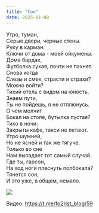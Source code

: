 ```yaml
---
title: "Сон"
date: 2025-01-08
---
```

Утро, туман,<br/>
Серые двери, черные стены.<br/>
Руку в карман:<br/>
Ключи от дома - моей ойкумены.<br/>
Дома бардак,<br/>
Футболка сухая, почти не пахнет.<br/>
Снова когда<br/>
Слезы и смех, страсти и страхи?<br/>
Можно войти?<br/>
Тихий отель с видом на юность.<br/>
Знаем пути,<br/>
Ты не пойдешь, я не отплюнусь.<br/>
О чем молчит<br/>
Бокал на столе, бутылка пустая?<br/>
Тихо в ночи:<br/>
Закрыты кафе, такси не летают.<br/>
Утро шумней,<br/>
Но не ясней и так же тягуче.<br/>
Только во сне<br/>
Нам выпадает тот самый случай.<br/>
Где ты, гарсон,<br/>
На ход ноги плеснуть полбокала?<br/>
Тянется сон,<br/>
И это уже, в общем, немало.

![](https://cdn4.cdn-telegram.org/file/nOzTl4wv0sSk4WnC0qORhN4L3Pv78Od8vSlx-ikvbJD8pWHBi4X0WDPgUpi1KDZklxqnH9YZYUl0fghAg7q7LNOM54yfjw3wSmhYTc07dSXD898DlJSZYC4-70OGKhpCpKk0SGRIwg423EyPsoomf5aOpE5ld2fUrL8ixd3Bxn0alDzM7z2GasN7UtzVpOLEddIoqlRqCtRwHCwD_jK2Y6KvwPPIYooDjAMd6Uqv47pNS2rArDoODRFi9YdCM_zoBf36QlNpqOSrJtNsww2b6XRHxU--xG0RyEJ64DBQKYgPyEipThdRClwUL-hDbKaJkoniaXZHE8qN0zcsyJVZCg.jpg)

Видео: https://t.me/fo2rist_blog/59
